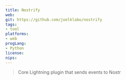 ```yaml
---
title: Nostrify
web: 
git: https://github.com/joelklabo/nostrify
tags:
- tool
platforms:
- web 
progLang:
- Python
license: 
nips:
---
```


> Core Lightning plugin that sends events to Nostr

